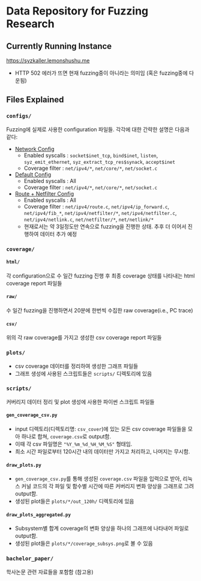 # Data Repository for Fuzzing Research
## Currently Running Instance
https://syzkaller.lemonshushu.me
- HTTP 502 에러가 뜨면 현재 fuzzing중이 아니라는 의미임 (혹은 fuzzing중에 다운됨)

## Files Explained
### `configs/`
Fuzzing에 실제로 사용한 configuration 파일들. 각각에 대한 간략한 설명은 다음과 같다:
- [Network Config](configs/config_network.json)
    - Enabled syscalls : `socket$inet_tcp`, `bind$inet`, `listen`, `syz_emit_ethernet`, `syz_extract_tcp_res$synack`, `accept$inet`
    - Coverage filter : `net/ipv4/*`, `net/core/*`, `net/socket.c`
- [Default Config](configs/config_default.json)
    - Enabled syscalls : All
    - Coverage filter : `net/ipv4/*`, `net/core/*`, `net/socket.c`
- [Route + Netfilter Config](configs/config_route.json)
    - Enabled syscalls : All
    - Coverage filter : `net/ipv4/route.c`, `net/ipv4/ip_forward.c`, `net/ipv4/fib_*`, `net/ipv4/netfilter/*`, `net/ipv4/netfilter.c`, `net/ipv4/netlink.c`, `net/netfilter/*`, `net/netlink/*`
    - 현재로서는 약 3일정도만 연속으로 fuzzing을 진행한 상태. 추후 더 이어서 진행하여 데이터 추가 예정

### `coverage/`
#### `html/`
각 configuration으로 수 일간 fuzzing 진행 후 최종 coverage 상태를 나타내는 html coverage report 파일들
#### `raw/`
수 일간 fuzzing을 진행하면서 20분에 한번씩 수집한 raw coverage(i.e., PC trace)
#### `csv/`
위의 각 raw coverage를 가지고 생성한 csv coverage report 파일들
### `plots/`
- csv coverage 데이터를 정리하여 생성한 그래프 파일들
- 그래프 생성에 사용된 스크립트들은 `scripts/` 디렉토리에 있음
### `scripts/`
커버리지 데이터 정리 및 plot 생성에 사용한 파이썬 스크립트 파일들
#### `gen_coverage_csv.py`
- input 디렉토리(디렉토리명: `csv_cover`)에 있는 모든 csv coverage 파일들을 모아 하나로 합쳐, `coverage.csv`로 output함.
- 이때 각 csv 파일명은 `"%Y_%m_%d_%H_%M_%S"` 형태임.
- 최소 시간 파일로부터 120시간 내의 데이터만 가지고 처리하고, 나머지는 무시함.
#### `draw_plots.py`
- `gen_coverage_csv.py`를 통해 생성된 `coverage.csv` 파일을 입력으로 받아, 리눅스 커널 코드의 각 파일 및 함수별 시간에 따른 커버리지 변화 양상을 그래프로 그려 output함.
- 생성된 plot들은 `plots/*/out_120h/` 디렉토리에 있음
#### `draw_plots_aggregated.py`
- Subsystem별 합계 coverage의 변화 양상을 하나의 그래프에 나타내어 파일로 output함.
- 생성된 plot들은 `plots/*/coverage_subsys.png`로 볼 수 있음

### `bachelor_paper/`

학사논문 관련 자료들을 포함함 (참고용)